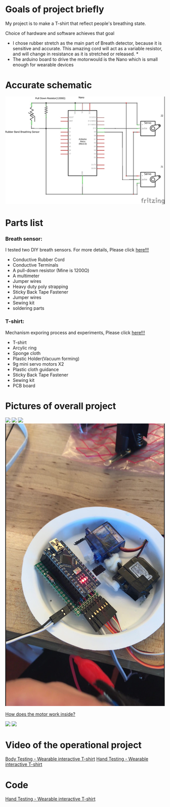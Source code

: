 # Goals of project briefly
My project is to make a T-shirt that reflect people's breathing state.

Choice of hardware and software achieves that goal
* I chose rubber stretch as the main part of Breath detector, because it is sensitive and accurate. This amazing cord will act as a variable resistor, and will change in resistance as it is stretched or released. * 
* The arduino board to drive the motorwould is the Nano which is small enough for wearable devices 

# Accurate schematic
![](https://github.com/danqian/mechatronic-2019/blob/master/Final%20Project/media/FinalWriteUp/schematic_1.jpg)

# Parts list

### Breath sensor:
I tested two DIY breath sensors. For more details, Please click [here!!!](https://github.com/danqian/mechatronic-2019/blob/master/Final%20Project/testing/breathing%20sensor%20test.md)

* Conductive Rubber Cord
* Conductive Terminals
* A pull-down resistor (Mine is 1200Ω)
* A multimeter
* Jumper wires
* Heavy duty poly strapping 
* Sticky Back Tape Fastener 
* Jumper wires
* Sewing kit
* soldering parts


### T-shirt:
Mechanism exporing process and experiments, Please click [here!!!](https://github.com/danqian/mechatronic-2019/blob/master/Final%20Project/testing/Breathing%20structure%20testing.md)

* T-shirt
* Arcylic ring
* Sponge cloth
* Plastic Holder(Vacuum forming)
* 9g mini servo motors X2
* Plastic cloth guidance
* Sticky Back Tape Fastener 
* Sewing kit
* PCB board

# Pictures of overall project
![](https://github.com/danqian/mechatronic-2019/blob/master/Final%20Project/media/breadboard%20to%20nano/Tshirt-BreathingSensor-5V%20Power%20Supply.jpg)
![](https://github.com/danqian/mechatronic-2019/blob/master/Final%20Project/media/breadboard%20to%20nano/Thirt%20and%20breathing%20sensor.jpg)
![](https://github.com/danqian/mechatronic-2019/blob/master/Final%20Project/media/breadboard%20to%20nano/T-shit-inside%20connection.jpg
)
![](https://github.com/danqian/mechatronic-2019/blob/master/Final%20Project/media/breadboard%20to%20nano/plate_inside.jpg)

[How does the motor work inside?](https://github.com/danqian/mechatronic-2019/blob/master/Final%20Project/media/breadboard%20to%20nano/mechanism_final.mp4)


![](https://github.com/danqian/mechatronic-2019/blob/master/Final%20Project/media/breadboard%20to%20nano/nano%20with%20PCB.jpg)
![](https://github.com/danqian/mechatronic-2019/blob/master/Final%20Project/media/breadboard%20to%20nano/PCB%20for%20nano.jpg)


# Video of the operational project
[Body Testing - Wearable interactive T-shirt](https://github.com/danqian/mechatronic-2019/blob/master/Final%20Project/media/breadboard%20to%20nano/wearing.mp4)
[Hand Testing - Wearable interactive T-shirt](https://github.com/danqian/mechatronic-2019/blob/master/Final%20Project/media/breadboard%20to%20nano/Handhold%20testing.mp4)

# Code
[Hand Testing - Wearable interactive T-shirt](https://github.com/danqian/mechatronic-2019/blob/master/Final%20Project/media/breadboard%20to%20nano/Handhold%20testing.mp4)
